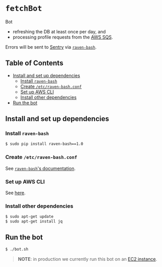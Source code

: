 # `fetchBot`

Bot

* refreshing the DB at least once per day, and
* processing profile requests from the
  [AWS SQS](https://github.com/ghuser-io/ghuser.io/blob/master/aws/sqs).

Errors will be sent to [Sentry](https://sentry.io) via
[`raven-bash`](https://github.com/ViktorStiskala/raven-bash).

## Table of Contents

<!-- toc -->

- [Install and set up dependencies](#install-and-set-up-dependencies)
  * [Install `raven-bash`](#install-raven-bash)
  * [Create `/etc/raven-bash.conf`](#create-etcraven-bashconf)
  * [Set up AWS CLI](#set-up-aws-cli)
  * [Install other dependencies](#install-other-dependencies)
- [Run the bot](#run-the-bot)

<!-- tocstop -->

## Install and set up dependencies

### Install `raven-bash`

```bash
$ sudo pip install raven-bash==1.0
```

### Create `/etc/raven-bash.conf`

See [`raven-bash`'s documentation](https://github.com/ViktorStiskala/raven-bash#usage).

### Set up AWS CLI

See [here](https://github.com/ghuser-io/ghuser.io/blob/master/aws).

### Install other dependencies

```bash
$ sudo apt-get update
$ sudo apt-get install jq
```

## Run the bot

```bash
$ ./bot.sh
```

> **NOTE**: in production we currently run this bot on an
> [EC2 instance](https://github.com/ghuser-io/ghuser.io/blob/master/aws/ec2).
